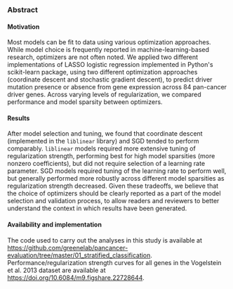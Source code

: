 ### Abstract

#### Motivation

Most models can be fit to data using various optimization approaches.
While model choice is frequently reported in machine-learning-based research, optimizers are not often noted.
We applied two different implementations of LASSO logistic regression implemented in Python's scikit-learn package, using two different optimization approaches (coordinate descent and stochastic gradient descent), to predict driver mutation presence or absence from gene expression across 84 pan-cancer driver genes.
Across varying levels of regularization, we compared performance and model sparsity between optimizers.

#### Results

After model selection and tuning, we found that coordinate descent (implemented in the `liblinear` library) and SGD tended to perform comparably.
`liblinear` models required more extensive tuning of regularization strength, performing best for high model sparsities (more nonzero coefficients), but did not require selection of a learning rate parameter.
SGD models required tuning of the learning rate to perform well, but generally performed more robustly across different model sparsities as regularization strength decreased.
Given these tradeoffs, we believe that the choice of optimizers should be clearly reported as a part of the model selection and validation process, to allow readers and reviewers to better understand the context in which results have been generated.

#### Availability and implementation

The code used to carry out the analyses in this study is available at <https://github.com/greenelab/pancancer-evaluation/tree/master/01_stratified_classification>. Performance/regularization strength curves for all genes in the Vogelstein et al. 2013 dataset are available at <https://doi.org/10.6084/m9.figshare.22728644>.
